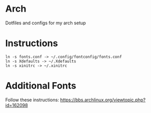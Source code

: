 Arch
====

Dotfiles and configs for my arch setup

Instructions
============
```
ln -s fonts.conf -> ~/.config/fontconfig/fonts.conf
ln -s Xdefaults -> ~/.Xdefaults
ln -s xinitrc -> ~/.xinitrc

```

Additional Fonts
================
Follow these instructions: https://bbs.archlinux.org/viewtopic.php?id=162098

